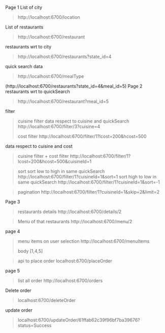 Page 1
List of city
> http://localhost:6700/location
> 
List of restaurants 
> http://localhost:6700/restaurant
> 
restaurants wrt to city 
> http://localhost:6700/restaurants?state_id=4
> 
quick search data  
> http://localhost:6700/mealType
> 

(http://localhost:6700/restaurants?state_id=4&meal_id=5)
Page 2
restaurants wrt to quickSearch 
> http://localhost:6700/restaurant?meal_id=5
> 


filter
> cuisine filter
  data respect to cuisine and quickSearch 
  > http://localhost:6700/filter/3?cuisine=4
  > 
> cost filter
  > http://localhost:6700/filter/1?lcost=200&hcost=500
  > 
 data respect to cuisine and cost 
> cuisine filter + cost filter 
  > http://localhost:6700/filter/1?lcost=200&hcost=500&cuisineId=1

> sort
    sort low to high in same quickSearch
    http://localhost:6700/filter/1?cuisineId=1&sort=1
    sort high to low in same quickSearch
    http://localhost:6700/filter/1?cuisineId=1&sort=-1

> pagination
   > http://localhost:6700/filter/1?cuisineId=1&skip=2&limit=2


Page 3
> restaurants details
> http://localhost:6700/details/2
> 

> Menu of that restaurants
> http://localhost:6700/menu/2
> 


page 4
> menu items on user selection
  > http://localhost:6700/menuItems
  > 
  > body [1,4,5]

> api to place order
  > localhost:6700/placeOrder

page 5
> list all order
  > http://localhost:6700/orders
  > 

Delete order 
> localhost:6700/deleteOrder
 

 update order
 > localhost:6700/updateOrder/61ffab62c39f96bf7ba39676?status=Success